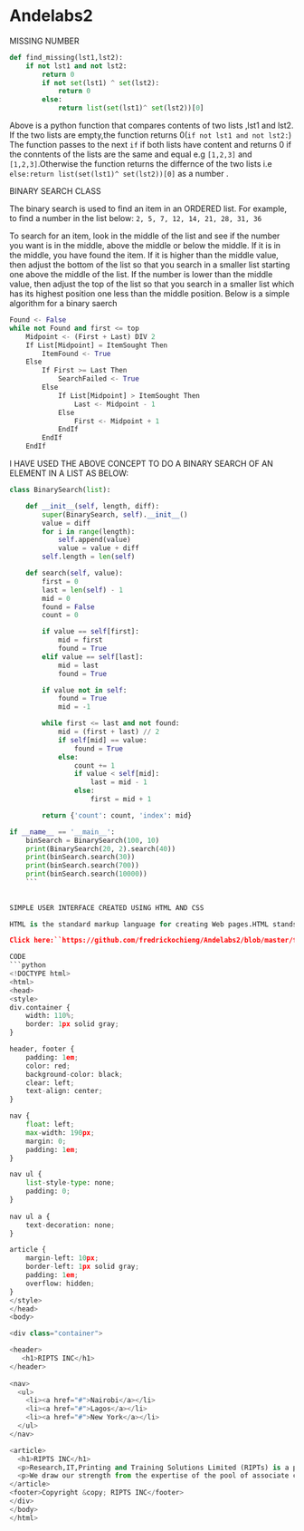 # Andelabs2
MISSING NUMBER
```python
def find_missing(lst1,lst2):
	if not lst1 and not lst2:
		return 0
		if not set(lst1) ^ set(lst2):
			return 0
		else:
			return list(set(lst1)^ set(lst2))[0]
```
Above is a python function that compares contents of two lists ,lst1 and lst2.
If the two lists are empty,the function returns 0(`if not lst1 and not lst2:`) The function passes to the next `if` if both lists have content and returns 0 if the conntents of the lists are the same and equal e.g `[1,2,3]` and `[1,2,3]`.Otherwise the function returns the differnce of the two lists i.e `else:return list(set(lst1)^ set(lst2))[0]` as a number .



BINARY SEARCH CLASS

The binary search is used to find an item in an ORDERED list.
For example, to find a number in the list below:
`2, 5, 7, 12, 14, 21, 28, 31, 36`

To search for an item, look in the middle of the list and see if the number you want is in the middle, above the middle or below the middle. If it is in the middle, you have found the item. If it is higher than the middle value, then adjust the bottom of the list so that you search in a smaller list starting one above the middle of the list. If the number is lower than the middle value, then adjust the top of the list so that you search in a smaller list which has its highest position one less than the middle position.
Below is a simple algorithm for a binary saerch 
```python
Found <- False
while not Found and first <= top
    Midpoint <- (First + Last) DIV 2
    If List[Midpoint] = ItemSought Then
        ItemFound <- True
    Else
        If First >= Last Then
            SearchFailed <- True
        Else
            If List[Midpoint] > ItemSought Then
                Last <- Midpoint - 1
            Else
                First <- Midpoint + 1
            EndIf
        EndIf
    EndIf
```
I HAVE USED THE ABOVE CONCEPT TO DO A BINARY SEARCH OF AN ELEMENT IN A LIST AS BELOW:



```python
class BinarySearch(list):

    def __init__(self, length, diff):
        super(BinarySearch, self).__init__()
        value = diff
        for i in range(length):
            self.append(value)
            value = value + diff
        self.length = len(self)

    def search(self, value):
        first = 0
        last = len(self) - 1
        mid = 0
        found = False
        count = 0

        if value == self[first]:
            mid = first
            found = True
        elif value == self[last]:
            mid = last
            found = True

        if value not in self:
            found = True
            mid = -1

        while first <= last and not found:
            mid = (first + last) // 2
            if self[mid] == value:
                found = True
            else:
                count += 1
                if value < self[mid]:
                    last = mid - 1
                else:
                    first = mid + 1

        return {'count': count, 'index': mid}

if __name__ == '__main__':
    binSearch = BinarySearch(100, 10)
    print(BinarySearch(20, 2).search(40))
    print(binSearch.search(30))
    print(binSearch.search(700))
    print(binSearch.search(10000))
    ```
   
    
SIMPLE USER INTERFACE CREATED USING HTML AND CSS

HTML is the standard markup language for creating Web pages.HTML stands for Hyper Text Markup Languag and describes the structure of Web pages using markup language.HTML elements are the building blocks of HTML pages.It's elements are represented by tags.HTML tags label pieces of content such as "heading", "paragraph", "table", and so on.Browsers do not display the HTML tags, but use them to render the content of the page.Cascading Style Sheets (CSS) on the other hand  is a style sheet language used for describing the presentation of a document written in a markup languag e.g color,fonts and spacing.The following link show a simple webpage which incorporates the use of html and css.

Click here:``https://github.com/fredrickochieng/Andelabs2/blob/master/front-end.html``

CODE
```python
<!DOCTYPE html>
<html>
<head>
<style>
div.container {
    width: 110%;
    border: 1px solid gray;
}

header, footer {
    padding: 1em;
    color: red;
    background-color: black;
    clear: left;
    text-align: center;
}

nav {
    float: left;
    max-width: 190px;
    margin: 0;
    padding: 1em;
}

nav ul {
    list-style-type: none;
    padding: 0;
}
   
nav ul a {
    text-decoration: none;
}

article {
    margin-left: 10px;
    border-left: 1px solid gray;
    padding: 1em;
    overflow: hidden;
}
</style>
</head>
<body>

<div class="container">

<header>
   <h1>RIPTS INC</h1>
</header>
  
<nav>
  <ul>
    <li><a href="#">Nairobi</a></li>
    <li><a href="#">Lagos</a></li>
    <li><a href="#">New York</a></li>
  </ul>
</nav>

<article>
  <h1>RIPTS INC</h1>
  <p>Research,IT,Printing and Training Solutions Limited (RIPTs) is a private limited company established to respond to the growing needs for professional services required by stakeholders to address contemporary challenges in the society. It provides capacity building services to individuals and institutions providing services to underprivileged. We provide quality consultancy and professional advisory services through training, policy advisory services and applied research in the fields of training, organization capacity development, project management, research, and conducting monitoring, evaluation and learning from where it documents and shares good practices..</p>
  <p>We draw our strength from the expertise of the pool of associate consultants who have strong academic and professional backgrounds, vast experience and refined skills on their areas of specialization. It encourages mentoring of emerging practitioners and provides a platform from where theory and practice synergize..</p>
</article>
<footer>Copyright &copy; RIPTS INC</footer>
</div>
</body>
</html>
```

